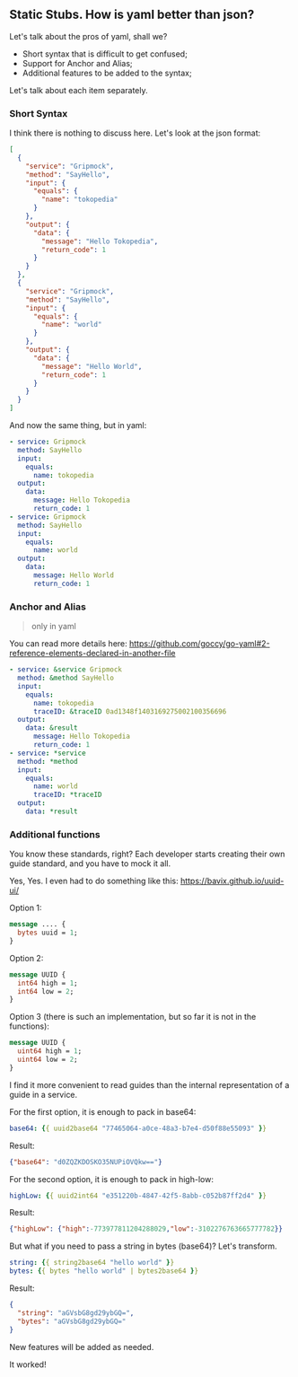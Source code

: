 ## Static Stubs. How is yaml better than json?

Let's talk about the pros of yaml, shall we?
- Short syntax that is difficult to get confused;
- Support for Anchor and Alias;
- Additional features to be added to the syntax;

Let's talk about each item separately.

### Short Syntax

I think there is nothing to discuss here. Let's look at the json format:
```json
[
  {
    "service": "Gripmock",
    "method": "SayHello",
    "input": {
      "equals": {
        "name": "tokopedia"
      }
    },
    "output": {
      "data": {
        "message": "Hello Tokopedia",
        "return_code": 1
      }
    }
  },
  {
    "service": "Gripmock",
    "method": "SayHello",
    "input": {
      "equals": {
        "name": "world"
      }
    },
    "output": {
      "data": {
        "message": "Hello World",
        "return_code": 1
      }
    }
  }
]
```

And now the same thing, but in yaml:
```yaml
- service: Gripmock
  method: SayHello
  input:
    equals:
      name: tokopedia
  output:
    data:
      message: Hello Tokopedia
      return_code: 1
- service: Gripmock
  method: SayHello
  input:
    equals:
      name: world
  output:
    data:
      message: Hello World
      return_code: 1
```

### Anchor and Alias

> only in yaml

You can read more details here: https://github.com/goccy/go-yaml#2-reference-elements-declared-in-another-file

```yaml
- service: &service Gripmock
  method: &method SayHello
  input:
    equals:
      name: tokopedia
      traceID: &traceID 0ad1348f1403169275002100356696
  output:
    data: &result
      message: Hello Tokopedia
      return_code: 1
- service: *service
  method: *method
  input:
    equals:
      name: world
      traceID: *traceID
  output:
    data: *result
```

### Additional functions

You know these standards, right? Each developer starts creating their own guide standard, and you have to mock it all.

Yes, Yes. I even had to do something like this: https://bavix.github.io/uuid-ui/

Option 1:
```protobuf
message .... {
  bytes uuid = 1;
}
```

Option 2:
```protobuf
message UUID {
  int64 high = 1;
  int64 low = 2;
}
```

Option 3 (there is such an implementation, but so far it is not in the functions):
```protobuf
message UUID {
  uint64 high = 1;
  uint64 low = 2;
}
```

I find it more convenient to read guides than the internal representation of a guide in a service.

For the first option, it is enough to pack in base64:
```yaml
base64: {{ uuid2base64 "77465064-a0ce-48a3-b7e4-d50f88e55093" }}
```

Result:
```json
{"base64": "d0ZQZKDOSKO35NUPiOVQkw=="}
```

For the second option, it is enough to pack in high-low:
```yaml
highLow: {{ uuid2int64 "e351220b-4847-42f5-8abb-c052b87ff2d4" }}
```

Result:
```json
{"highLow": {"high":-773977811204288029,"low":-3102276763665777782}}
```

But what if you need to pass a string in bytes (base64)? Let's transform.
```yaml
string: {{ string2base64 "hello world" }}
bytes: {{ bytes "hello world" | bytes2base64 }}
```

Result:
```json
{
  "string": "aGVsbG8gd29ybGQ=",
  "bytes": "aGVsbG8gd29ybGQ="
}
```

New features will be added as needed.

It worked! 
